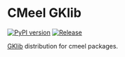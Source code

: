 # CMeel GKlib

[![PyPI version](https://badge.fury.io/py/cmeel-gklib.svg)](https://pypi.org/project/cmeel-gklib)
[![Release](https://github.com/cmake-wheel/cmeel-gklib/actions/workflows/release.yml/badge.svg)](https://github.com/cmake-wheel/cmeel-gklib/actions/workflows/release.yml)

[GKlib](https://github.com/KarypisLab/gklib) distribution for cmeel packages.
